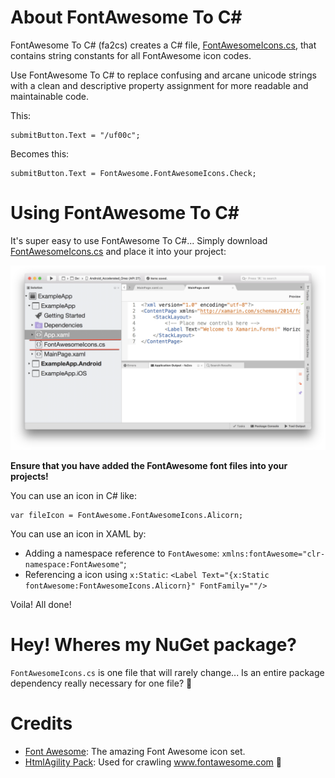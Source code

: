 # About FontAwesome To C#

FontAwesome To C# (fa2cs) creates a C# file, [FontAwesomeIcons.cs](FontAwesomeIcons.cs), that contains string constants for all FontAwesome icon codes.

Use FontAwesome To C# to replace confusing and arcane unicode strings with a clean and descriptive property assignment for more readable and maintainable code.

This:

```
submitButton.Text = "/uf00c";
```

Becomes this:

```
submitButton.Text = FontAwesome.FontAwesomeIcons.Check;
```

# Using FontAwesome To C#

It's super easy to use FontAwesome To C#... Simply download [FontAwesomeIcons.cs](FontAwesomeIcons.cs) and place it into your project:

![Placing FontAwesomeIcons.cs inside a C# project](img/usage.png)

**Ensure that you have added the FontAwesome font files into your projects!**

You can use an icon in C# like:

```
var fileIcon = FontAwesome.FontAwesomeIcons.Alicorn;
```

You can use an icon in XAML by:

 * Adding a namespace reference to `FontAwesome`: `xmlns:fontAwesome="clr-namespace:FontAwesome"`;
 * Referencing a icon using `x:Static`: `<Label Text="{x:Static fontAwesome:FontAwesomeIcons.Alicorn}" FontFamily=""/>`

Voila! All done!

# Hey! Wheres my NuGet package?

`FontAwesomeIcons.cs` is one file that will rarely change... Is an entire package dependency really necessary for one file? 🤔

# Credits

 * [Font Awesome](https://fontawesome.com/): The amazing Font Awesome icon set.
 * [HtmlAgility Pack](https://html-agility-pack.net/): Used for crawling www.fontawesome.com 🙈
